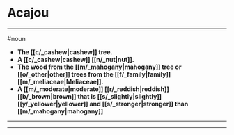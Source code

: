 # Acajou
---
#noun
- **The [[c/_cashew|cashew]] tree.**
- **A [[c/_cashew|cashew]] [[n/_nut|nut]].**
- **The wood from the [[m/_mahogany|mahogany]] tree or [[o/_other|other]] trees from the [[f/_family|family]] [[m/_meliaceae|Meliaceae]].**
- **A [[m/_moderate|moderate]] [[r/_reddish|reddish]] [[b/_brown|brown]] that is [[s/_slightly|slightly]] [[y/_yellower|yellower]] and [[s/_stronger|stronger]] than [[m/_mahogany|mahogany]]**
---
---
